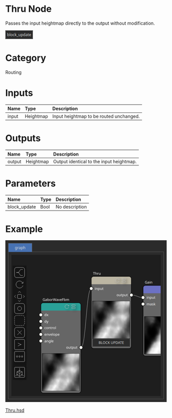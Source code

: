 
Thru Node
=========


Passes the input heightmap directly to the output without modification.



![img](../../images/nodes/Thru_settings.png)


# Category


Routing
# Inputs

|Name|Type|Description|
| :--- | :--- | :--- |
|input|Heightmap|Input heightmap to be routed unchanged.|

# Outputs

|Name|Type|Description|
| :--- | :--- | :--- |
|output|Heightmap|Output identical to the input heightmap.|

# Parameters

|Name|Type|Description|
| :--- | :--- | :--- |
|block_update|Bool|No description|

# Example


![img](../../images/nodes/Thru_hsd_example.png)

[Thru.hsd](../../examples/Thru.hsd)

